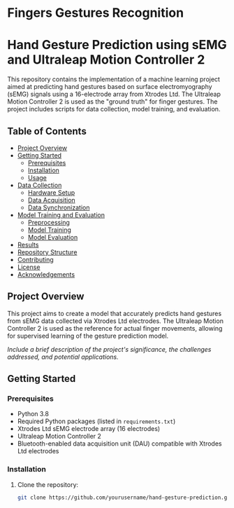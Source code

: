 # Fingers Gestures Recognition
# Hand Gesture Prediction using sEMG and Ultraleap Motion Controller 2

This repository contains the implementation of a machine learning project aimed at predicting hand gestures based on surface electromyography (sEMG) signals using a 16-electrode array from Xtrodes Ltd. The Ultraleap Motion Controller 2 is used as the "ground truth" for finger gestures. The project includes scripts for data collection, model training, and evaluation.

## Table of Contents
- [Project Overview](#project-overview)
- [Getting Started](#getting-started)
  - [Prerequisites](#prerequisites)
  - [Installation](#installation)
  - [Usage](#usage)
- [Data Collection](#data-collection)
  - [Hardware Setup](#hardware-setup)
  - [Data Acquisition](#data-acquisition)
  - [Data Synchronization](#data-synchronization)
- [Model Training and Evaluation](#model-training-and-evaluation)
  - [Preprocessing](#preprocessing)
  - [Model Training](#model-training)
  - [Model Evaluation](#model-evaluation)
- [Results](#results)
- [Repository Structure](#repository-structure)
- [Contributing](#contributing)
- [License](#license)
- [Acknowledgements](#acknowledgements)

## Project Overview
This project aims to create a model that accurately predicts hand gestures from sEMG data collected via Xtrodes Ltd electrodes. The Ultraleap Motion Controller 2 is used as the reference for actual finger movements, allowing for supervised learning of the gesture prediction model.

*Include a brief description of the project's significance, the challenges addressed, and potential applications.*

## Getting Started

### Prerequisites
- Python 3.8
- Required Python packages (listed in `requirements.txt`)
- Xtrodes Ltd sEMG electrode array (16 electrodes)
- Ultraleap Motion Controller 2
- Bluetooth-enabled data acquisition unit (DAU) compatible with Xtrodes Ltd electrodes

### Installation
1. Clone the repository:
   ```bash
   git clone https://github.com/yourusername/hand-gesture-prediction.git
